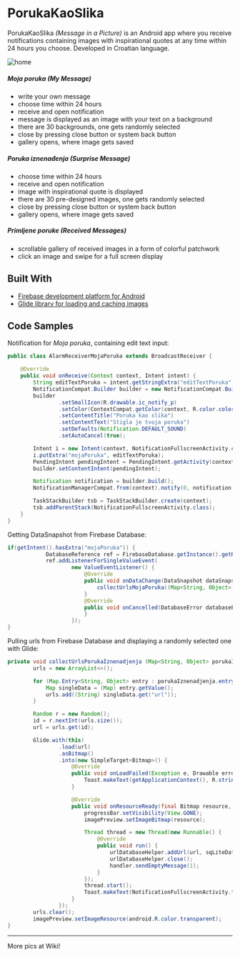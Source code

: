 # PorukaKaoSlika

PorukaKaoSlika _(Message in a Picture)_ is an Android app where you receive notifications containing images with inspirational quotes at any time within 24 hours you choose. Developed in Croatian language.
    
![home](https://user-images.githubusercontent.com/30208087/28428923-2d2675c4-6d7b-11e7-828a-80e277c1c664.jpg)

##### Moja poruka _(My Message)_
- write your own message
- choose time within 24 hours
- receive and open notification
- message is displayed as an image with your text on a background
- there are 30 backgrounds, one gets randomly selected 
- close by pressing close button or system back button
- gallery opens, where image gets saved

##### Poruka iznenađenja _(Surprise Message)_
- choose time within 24 hours
- receive and open notification
- image with inspirational quote is displayed
- there are 30 pre-designed images, one gets randomly selected 
- close by pressing close button or system back button
- gallery opens, where image gets saved

##### Primljene poruke _(Received Messages)_
- scrollable gallery of received images in a form of colorful patchwork
- click an image and swipe for a full screen display

## Built With
- [Firebase development platform for Android](https://firebase.google.com/)
- [Glide library for loading and caching images](https://github.com/bumptech/glide)

## Code Samples

Notification for _Moja poruka_, containing edit text input:
```java
public class AlarmReceiverMojaPoruka extends BroadcastReceiver {

    @Override
    public void onReceive(Context context, Intent intent) {
        String editTextPoruka = intent.getStringExtra("editTextPoruka");
        NotificationCompat.Builder builder = new NotificationCompat.Builder(context);
        builder
                .setSmallIcon(R.drawable.ic_notify_p)
                .setColor(ContextCompat.getColor(context, R.color.colorPrimary))
                .setContentTitle("Poruka kao slika")
                .setContentText("Stigla je tvoja poruka")
                .setDefaults(Notification.DEFAULT_SOUND)
                .setAutoCancel(true);

        Intent i = new Intent(context, NotificationFullscreenActivity.class);
        i.putExtra("mojaPoruka", editTextPoruka);
        PendingIntent pendingIntent = PendingIntent.getActivity(context, (int) System.currentTimeMillis(), i, PendingIntent.FLAG_ONE_SHOT);
        builder.setContentIntent(pendingIntent);

        Notification notification = builder.build();
        NotificationManagerCompat.from(context).notify(0, notification);

        TaskStackBuilder tsb = TaskStackBuilder.create(context);
        tsb.addParentStack(NotificationFullscreenActivity.class);
    }
}
```

Getting DataSnapshot from Firebase Database:
```java
if(getIntent().hasExtra("mojaPoruka")) {
            DatabaseReference ref = FirebaseDatabase.getInstance().getReference().child("mojaporuka");
            ref.addListenerForSingleValueEvent(
                    new ValueEventListener() {
                        @Override
                        public void onDataChange(DataSnapshot dataSnapshot) {
                            collectUrlsMojaPoruka((Map<String, Object>) dataSnapshot.getValue());
                        }
                        @Override
                        public void onCancelled(DatabaseError databaseError) {
                        }
                    });
}
```

Pulling urls from Firebase Database and displaying a randomly selected one with Glide:
```java
private void collectUrlsPorukaIznenadjenja (Map<String, Object> porukaIznenadjenja) {
        urls = new ArrayList<>();

        for (Map.Entry<String, Object> entry : porukaIznenadjenja.entrySet()) {
            Map singleData = (Map) entry.getValue();
            urls.add((String) singleData.get("url"));
        }

        Random r = new Random();
        id = r.nextInt(urls.size());
        url = urls.get(id);

        Glide.with(this)
                .load(url)
                .asBitmap()
                .into(new SimpleTarget<Bitmap>() {
                    @Override
                    public void onLoadFailed(Exception e, Drawable errorDrawable) {
                        Toast.makeText(getApplicationContext(), R.string.nema_internet_veze, Toast.LENGTH_LONG).show();
                    }

                    @Override
                    public void onResourceReady(final Bitmap resource, GlideAnimation<? super Bitmap> glideAnimation) {
                        progressBar.setVisibility(View.GONE);
                        imagePreview.setImageBitmap(resource);

                        Thread thread = new Thread(new Runnable() {
                            @Override
                            public void run() {
                                urlDatabaseHelper.addUrl(url, sqLiteDatabase);
                                urlDatabaseHelper.close();
                                handler.sendEmptyMessage(1);
                            }
                        });
                        thread.start();
                        Toast.makeText(NotificationFullscreenActivity.this, "Slika se sprema u primljene poruke", Toast.LENGTH_LONG).show();
                    }
                });
        urls.clear();
        imagePreview.setImageResource(android.R.color.transparent);
}    
```
___
More pics at Wiki!
